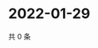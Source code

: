 # 2022-01-29

共 0 条

<!-- BEGIN WEIBO -->
<!-- 最后更新时间 Sat Jan 29 2022 02:10:03 GMT+0800 (China Standard Time) -->

<!-- END WEIBO -->
